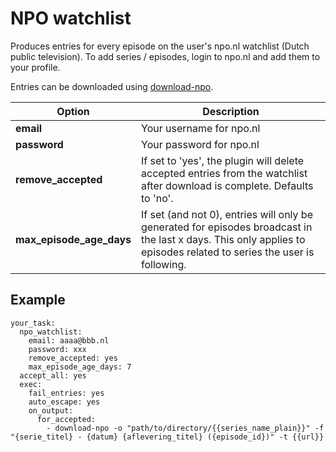# NPO watchlist
Produces entries for every episode on the user's npo.nl watchlist (Dutch public television). To add series / episodes, login to npo.nl and add them to your profile.

Entries can be downloaded using [download-npo](https://bitbucket.org/Carpetsmoker/download-npo).


| **Option** | **Description** |
| --- | --- |
| **email** | Your username for npo.nl |
| **password** | Your password for npo.nl |
| **remove_accepted** | If set to 'yes', the plugin will delete accepted entries from the watchlist after download is complete. Defaults to 'no'. |
| **max_episode_age_days** | If set (and not 0), entries will only be generated for episodes broadcast in the last x days. This only applies to episodes related to series the user is following.

## Example
```
your_task:
  npo_watchlist:
    email: aaaa@bbb.nl
    password: xxx
    remove_accepted: yes
    max_episode_age_days: 7
  accept_all: yes
  exec:
    fail_entries: yes
    auto_escape: yes
    on_output:
      for_accepted:
        - download-npo -o "path/to/directory/{{series_name_plain}}" -f "{serie_titel} - {datum} {aflevering_titel} ({episode_id})" -t {{url}}